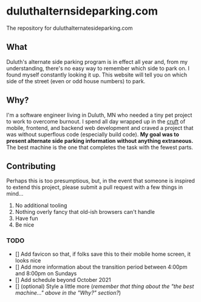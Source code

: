 # duluthalternsideparking.com

The repository for duluthalternatesideparking.com

## What

Duluth's alternate side parking program is in effect all year and, from my understanding, there's no easy way to remember which side to park on.  I found myself constantly looking it up.  This website will tell you on which side of the street (even or odd house numbers) to park.

## Why?

I'm a software engineer living in Duluth, MN who needed a tiny pet project to work to overcome burnout.  I spend all day wrapped up in the [cruft](https://en.wikipedia.org/wiki/Cruft) of mobile, frontend, and backend web development and craved a project that was without superflous code (especially build code).  **My goal was to present alternate side parking information without anything extraneous.** The best machine is the one that completes the task with the fewest parts.

## Contributing

Perhaps this is too presumptious, but, in the event that someone is inspired to extend this project, please submit a pull request with a few things in mind...

1. No additional tooling
2. Nothing overly fancy that old-ish browsers can't handle
3. Have fun
4. Be nice

### TODO

- [] Add favicon so that, if folks save this to their mobile home screen, it looks nice
- [] Add more information about the transition period between 4:00pm and 8:00pm on Sundays
- [] Add schedule beyond October 2021
- [] (optional) Style a little more (_remember that thing about the "the best machine..." above in
  the "Why?" section?_)
